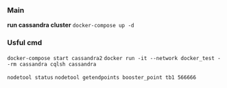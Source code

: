 ### Main
**run cassandra cluster**
`docker-compose up -d`


### Usful cmd

`docker-compose start cassandra2`
`docker run -it --network docker_test --rm cassandra cqlsh cassandra`


`nodetool status`
`nodetool getendpoints booster_point tb1 566666`

